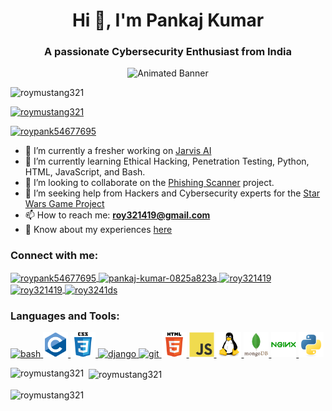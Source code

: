 <h1 align="center">Hi 👋, I'm Pankaj Kumar</h1>
<h3 align="center">A passionate Cybersecurity Enthusiast from India</h3>

<p align="center">
  <img src="https://media.giphy.com/media/rzFJBemzKQgtMUG50J/giphy.gif" alt="Animated Banner" width="600"/>
</p>

<p align="left"> 
  <img src="https://komarev.com/ghpvc/?username=roymustang321&label=Profile%20views&color=0e75b6&style=flat" alt="roymustang321" /> 
</p>

<p align="left"> 
  <a href="https://github.com/ryo-ma/github-profile-trophy">
    <img src="https://github-profile-trophy.vercel.app/?username=roymustang321" alt="roymustang321" />
  </a> 
</p>

<p align="left"> 
  <a href="https://twitter.com/roypank54677695" target="blank">
    <img src="https://img.shields.io/twitter/follow/roypank54677695?logo=twitter&style=for-the-badge" alt="roypank54677695" />
  </a> 
</p>

- 🔭 I’m currently a fresher working on [Jarvis AI](https://github.com/RoyMustang321/AI_Jarvis)
- 🌱 I’m currently learning Ethical Hacking, Penetration Testing, Python, HTML, JavaScript, and Bash.
- 👯 I’m looking to collaborate on the [Phishing Scanner](https://github.com/RoyMustang321/Phishing_Scanner) project.
- 🤝 I’m seeking help from Hackers and Cybersecurity experts for the [Star Wars Game Project](https://github.com/RoyMustang321/Stars-wars-game-Project)
- 📫 How to reach me: **roy321419@gmail.com**
- 📄 Know about my experiences [here](https://drive.google.com/drive/folders/16EszBZrlY_U2cxiMG4KLLt_hgbp9tw8g)

<h3 align="left">Connect with me:</h3>
<p align="left">
  <a href="https://twitter.com/roypank54677695" target="blank">
    <img align="center" src="https://raw.githubusercontent.com/rahuldkjain/github-profile-readme-generator/master/src/images/icons/Social/twitter.svg" alt="roypank54677695" height="30" width="40" />
  </a>
  <a href="https://linkedin.com/in/pankaj-kumar-0825a823a" target="blank">
    <img align="center" src="https://raw.githubusercontent.com/rahuldkjain/github-profile-readme-generator/master/src/images/icons/Social/linked-in-alt.svg" alt="pankaj-kumar-0825a823a" height="30" width="40" />
  </a>
  <a href="https://www.hackerrank.com/roy321419" target="blank">
    <img align="center" src="https://raw.githubusercontent.com/rahuldkjain/github-profile-readme-generator/master/src/images/icons/Social/hackerrank.svg" alt="roy321419" height="30" width="40" />
  </a>
  <a href="https://www.hackerearth.com/@roy321419" target="blank">
    <img align="center" src="https://raw.githubusercontent.com/rahuldkjain/github-profile-readme-generator/master/src/images/icons/Social/hackerearth.svg" alt="roy321419" height="30" width="40" />
  </a>
  <a href="https://auth.geeksforgeeks.org/user/roy3241ds/" target="blank">
    <img align="center" src="https://raw.githubusercontent.com/rahuldkjain/github-profile-readme-generator/master/src/images/icons/Social/geeks-for-geeks.svg" alt="roy3241ds" height="30" width="40" />
  </a>
</p>

<h3 align="left">Languages and Tools:</h3>
<p align="left"> 
  <a href="https://www.gnu.org/software/bash/" target="_blank" rel="noreferrer"> 
    <img src="https://www.vectorlogo.zone/logos/gnu_bash/gnu_bash-icon.svg" alt="bash" width="40" height="40"/> 
  </a>
  <a href="https://www.cprogramming.com/" target="_blank" rel="noreferrer"> 
    <img src="https://raw.githubusercontent.com/devicons/devicon/master/icons/c/c-original.svg" alt="c" width="40" height="40"/> 
  </a>
  <a href="https://www.w3schools.com/css/" target="_blank" rel="noreferrer"> 
    <img src="https://raw.githubusercontent.com/devicons/devicon/master/icons/css3/css3-original-wordmark.svg" alt="css3" width="40" height="40"/> 
  </a>
  <a href="https://www.djangoproject.com/" target="_blank" rel="noreferrer"> 
    <img src="https://cdn.worldvectorlogo.com/logos/django.svg" alt="django" width="40" height="40"/> 
  </a>
  <a href="https://git-scm.com/" target="_blank" rel="noreferrer"> 
    <img src="https://www.vectorlogo.zone/logos/git-scm/git-scm-icon.svg" alt="git" width="40" height="40"/> 
  </a>
  <a href="https://www.w3.org/html/" target="_blank" rel="noreferrer"> 
    <img src="https://raw.githubusercontent.com/devicons/devicon/master/icons/html5/html5-original-wordmark.svg" alt="html5" width="40" height="40"/> 
  </a>
  <a href="https://developer.mozilla.org/en-US/docs/Web/JavaScript" target="_blank" rel="noreferrer"> 
    <img src="https://raw.githubusercontent.com/devicons/devicon/master/icons/javascript/javascript-original.svg" alt="javascript" width="40" height="40"/> 
  </a>
  <a href="https://www.linux.org/" target="_blank" rel="noreferrer"> 
    <img src="https://raw.githubusercontent.com/devicons/devicon/master/icons/linux/linux-original.svg" alt="linux" width="40" height="40"/> 
  </a>
  <a href="https://www.mongodb.com/" target="_blank" rel="noreferrer"> 
    <img src="https://raw.githubusercontent.com/devicons/devicon/master/icons/mongodb/mongodb-original-wordmark.svg" alt="mongodb" width="40" height="40"/> 
  </a>
  <a href="https://www.nginx.com" target="_blank" rel="noreferrer"> 
    <img src="https://raw.githubusercontent.com/devicons/devicon/master/icons/nginx/nginx-original.svg" alt="nginx" width="40" height="40"/> 
  </a>
  <a href="https://www.python.org" target="_blank" rel="noreferrer"> 
    <img src="https://raw.githubusercontent.com/devicons/devicon/master/icons/python/python-original.svg" alt="python" width="40" height="40"/> 
  </a>
</p>

<p>
  <img align="left" src="https://github-readme-stats.vercel.app/api/top-langs?username=roymustang321&show_icons=true&locale=en&layout=compact" alt="roymustang321" />
</p>

<p>&nbsp;
  <img align="center" src="https://github-readme-stats.vercel.app/api?username=roymustang321&show_icons=true&locale=en" alt="roymustang321" />
</p>

<p>
  <img align="center" src="https://github-readme-streak-stats.herokuapp.com/?user=roymustang321&" alt="roymustang321" />
</p>
